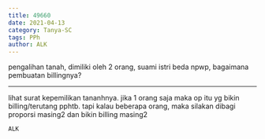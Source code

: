 ```yaml
---
title: 49660
date: 2021-04-13
category: Tanya-SC
tags: PPh
author: ALK
---
```


pengalihan tanah, dimiliki oleh 2 orang, suami istri beda npwp, bagaimana pembuatan billingnya?

---

lihat surat kepemilikan tananhnya. jika 1 orang saja maka op itu yg bikin billing/terutang pphtb. tapi kalau beberapa orang, maka silakan dibagi proporsi masing2 dan bikin billing masing2

`ALK`
